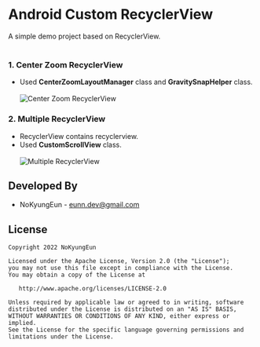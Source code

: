 # Android Custom RecyclerView

A simple demo project based on RecyclerView.<br/><br/>

### 1. Center Zoom RecyclerView<br/>
* Used **CenterZoomLayoutManager** class and **GravitySnapHelper** class.<br/><br/>
![Center Zoom RecyclerView](https://user-images.githubusercontent.com/74607521/195031021-3f7d7394-a348-4ea3-bb21-f93b3ee5c232.gif)

### 2. Multiple RecyclerView<br/>
* RecyclerView contains recyclerview.<br/>
* Used **CustomScrollView** class.<br/><br/>
![Multiple RecyclerView](https://user-images.githubusercontent.com/74607521/195032808-96222f58-0c8e-4a07-b904-cee02d5e04b6.gif)

Developed By
------------------------------------
* NoKyungEun - <eunn.dev@gmail.com> 

License
------------------------------------
    Copyright 2022 NoKyungEun

    Licensed under the Apache License, Version 2.0 (the "License");
    you may not use this file except in compliance with the License.
    You may obtain a copy of the License at

       http://www.apache.org/licenses/LICENSE-2.0

    Unless required by applicable law or agreed to in writing, software
    distributed under the License is distributed on an "AS IS" BASIS,
    WITHOUT WARRANTIES OR CONDITIONS OF ANY KIND, either express or implied.
    See the License for the specific language governing permissions and
    limitations under the License.
